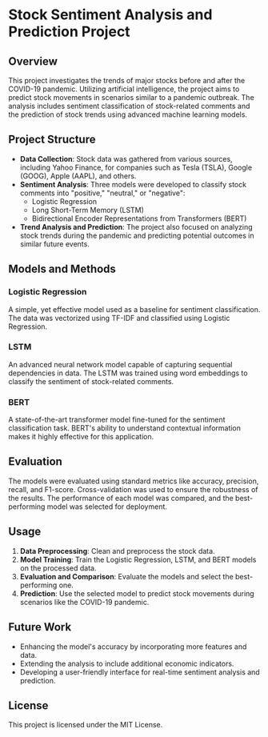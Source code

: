 # Stock Sentiment Analysis and Prediction Project

## Overview

This project investigates the trends of major stocks before and after the COVID-19 pandemic. Utilizing artificial intelligence, the project aims to predict stock movements in scenarios similar to a pandemic outbreak. The analysis includes sentiment classification of stock-related comments and the prediction of stock trends using advanced machine learning models.

## Project Structure

- **Data Collection**: Stock data was gathered from various sources, including Yahoo Finance, for companies such as Tesla (TSLA), Google (GOOG), Apple (AAPL), and others.
- **Sentiment Analysis**: Three models were developed to classify stock comments into "positive," "neutral," or "negative":
  - Logistic Regression
  - Long Short-Term Memory (LSTM)
  - Bidirectional Encoder Representations from Transformers (BERT)
- **Trend Analysis and Prediction**: The project also focused on analyzing stock trends during the pandemic and predicting potential outcomes in similar future events.

## Models and Methods

### Logistic Regression
A simple, yet effective model used as a baseline for sentiment classification. The data was vectorized using TF-IDF and classified using Logistic Regression.

### LSTM
An advanced neural network model capable of capturing sequential dependencies in data. The LSTM was trained using word embeddings to classify the sentiment of stock-related comments.

### BERT
A state-of-the-art transformer model fine-tuned for the sentiment classification task. BERT's ability to understand contextual information makes it highly effective for this application.

## Evaluation

The models were evaluated using standard metrics like accuracy, precision, recall, and F1-score. Cross-validation was used to ensure the robustness of the results. The performance of each model was compared, and the best-performing model was selected for deployment.

## Usage

1. **Data Preprocessing**: Clean and preprocess the stock data.
2. **Model Training**: Train the Logistic Regression, LSTM, and BERT models on the processed data.
3. **Evaluation and Comparison**: Evaluate the models and select the best-performing one.
4. **Prediction**: Use the selected model to predict stock movements during scenarios like the COVID-19 pandemic.

## Future Work

- Enhancing the model's accuracy by incorporating more features and data.
- Extending the analysis to include additional economic indicators.
- Developing a user-friendly interface for real-time sentiment analysis and prediction.

## License

This project is licensed under the MIT License.

